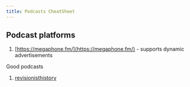 ```yaml
---
title: Podcasts CheatSheet
---
```

## Podcast platforms

1. [https://megaphone.fm/](https://megaphone.fm/) - supports dynamic advertisements

Good podcasts

1. [revisionisthistory](http://revisionisthistory.com/)